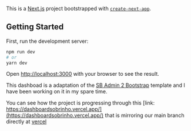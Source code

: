 This is a [Next.js](https://nextjs.org/) project bootstrapped with [`create-next-app`](https://github.com/vercel/next.js/tree/canary/packages/create-next-app).

## Getting Started

First, run the development server:

```bash
npm run dev
# or
yarn dev
```

Open [http://localhost:3000](http://localhost:3000) with your browser to see the result.

This dashboad is a adaptation of the [SB Admin 2 Bootstrap](https://startbootstrap.com/theme/sb-admin-2) template and I have been working on it in my spare time.

You can see how the project is progressing through this [link: https://dashboardsobrinho.vercel.app/](https://dashboardsobrinho.vercel.app/) that is mirroring our main branch directly at [vercel](https://vercel.com/)
